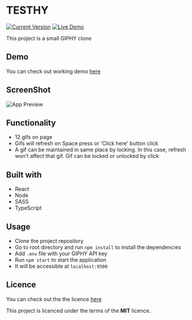 TESTHY
============
[![Current Version](https://img.shields.io/badge/version-1.0.0-green.svg)](https://github.com/EmileWin/Testhy/) [![Live Demo](https://img.shields.io/badge/demo-online-green.svg)](https://emilewin.github.io/Testhy/)

This project is a small GIPHY clone

## Demo

You can check out working demo [here](https://emilewin.github.io/Testhy)

## ScreenShot

![App Preview](https://i.imgur.com/UjTA8En.jpg)

## Functionality
- 12 gifs on page
- Gifs will refresh on Space press or 'Click here' button click
- A gif can be maintained in same place by locking. In this case, refresh won't affect that gif. Gif can be locked or unlocked by click

## Built with
- React
- Node
- SASS
- TypeScript

## Usage
- Clone the project repository
- Go to root directory and run `npm install` to install the dependencies
- Add `.env` file with your GIPHY API key
- Run `npm start` to start the application
- It will be accessible at `localhost:9500`

## Licence
You can check out the the licence [here](https://github.com/EmileWin/Testhy/blob/main/LICENCE)

This project is licenced under the terms of the **MIT** licence.
